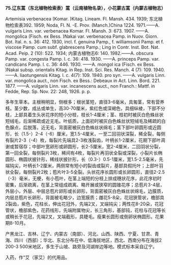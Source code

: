 **75.辽东蒿（东北植物检索表）蒿（云南植物名录），小花蒙古蒿（内蒙古植物志）**

Artemisia verbenacea (Komar. )Kitag. Lineam. Fl. Mansh. 434. 1939; 东北植物检索表392. 1959; Noda, Fl. N. -E. Prov. (Manch.)China 1224. 1971.——A. vulgaris Linn. var. verbenacea Komar. Fl. Mansh. 3: 673. 1907. ——A. mongolica (Fisch. ex Bess. )Nakai var. verbenacea Pamp. in Nuov. Giorn. Bot. Ital. n. s. 36: 412. 1930, incl. f. genuina Pamp., f. williamsonii Pamp. et f. viscose Pamp. cum subf. glabrescens Pamp.; Ling in Contr. Inst. Bot. Nat. Acad. Peip. 2 (10): 522. 1934; 内蒙古植物志6: 140. 1982.——A. obscura Pamp. var. congesta Pamp. l. c. 36: 418. 1930. ——A. princeps Pamp. var. candicans Pamp. l. c. 36: 446. 1930. ——A. mongol ica (Fisch. ex Bess. )Nakai subsp. orientalis Kitag. in Rep. Inst. Sci. Res. Manch. 4 (7): 109. 1940. ——A. liaotungensis Kitag. l. c. 4(7): 109. 1940. pro syn. ——A. vulgaris Linn. var. mongolica auct., non Fisch. ex Bess.: Debeaux in Act. Linn. Bord. 221. 1877. ——A. vulgaris Linn. var. incanescens auct., non Franch.: Mattf. in Fedde, Rep. Sp. Nov. 22: 248, 1926. p. p.

多年生草本。主根稍明显，侧根多；根状茎短，直径3-6毫米，具匍茎，常有营养枝。茎少数，成丛或单生，高30-70厘米，紫红色或深褐色，具细纵棱，下部不分枝，上部具着生头状花序的短小分枝，枝长1-4厘米；茎、枝初时被灰白色蛛丝状短绒毛，后渐稀疏或近无毛。叶纸质，上面初时被灰白色蛛丝状短绒毛及稀疏的白色腺点，后脱落，近无毛，背面密被灰白色蛛丝状绵毛；茎下部叶卵圆形或近圆形，长（1.5-）2-4（-6）厘米，宽1.5-4厘米，一至二回羽状深裂，稀全裂，每侧有裂片2-3（-4）枚，每裂片先端具2-3枚浅裂齿，叶柄长1-2厘米，花期下部叶凋谢或暂宿存；中部叶宽卵形或卵圆形，长2-5厘米，宽2-4厘米，二回羽状分裂，第一回全裂，每侧裂片3枚，稀间有4枚，每裂片再羽状全裂或深裂，小裂片长椭圆形、椭圆状披针形，稀线状披针形，长（0.3-）0.5-1厘米，宽1.5-2.5毫米，先端钝尖，叶柄长1-2厘米，两侧常有短小的裂齿或裂片，基部具假托叶；上部叶羽状全裂，每侧裂片2枚；苞片叶3-5全裂。头状花序长圆形或长卵圆形，直径2-2.5（-3）毫米，无梗，有小苞叶，在茎上端短的分枝上排成穗状花序，此花序初时密集，后渐疏离，在茎上常组成疏离、略开展或狭窄的圆锥花序；总苞片3-4层，外层小，外层、中层总苞片卵形或长卵形，背面密被灰白色蛛丝状绵毛，边膜质，内层总苞片长卵形，背面被毛略少，边宽膜质；雌花5-8朵，花冠狭管状，檐部具2裂齿，紫色，花柱长，伸出花冠外，先端2叉，叉端钝尖；两性花8-20朵，花冠管状，檐部紫色，花药线形，先端附属物尖，长三角形，基部钝，花柱与花冠等长或稍长于花冠，先端2叉，叉端截形，具睫毛。瘦果长圆形或倒卵状椭圆形。花果期8-10月。

产黑龙江、吉林、辽宁、内蒙古（南部）、河北、山西、陕西、宁夏、甘肃、青海、四川（西部）；华北、东北分布在中、低海拔地区，西北、西南分布在海拔2 200-3 500米地区，多生于山坡、路旁及河湖岸边等地。模式标本采自辽宁。

入药，作“艾（家艾）的代用品。
